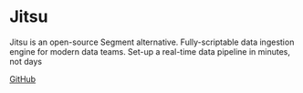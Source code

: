 # Jitsu

Jitsu is an open-source Segment alternative. Fully-scriptable data ingestion engine for modern data teams. Set-up a real-time data pipeline in minutes, not days

[GitHub](https://github.com/jitsucom/jitsu)